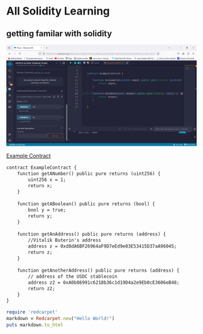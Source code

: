 # All Solidity Learning

## getting familar with solidity

![Example Contract](./output/eg1solidity.PNG)

[Example Contract](./ExampleContract.sol)

```solidity I'm tab B
contract ExampleContract {
    function getANumber() public pure returns (uint256) {
        uint256 x = 1;
        return x;
    }

    function getABoolean() public pure returns (bool) {
        bool y = true;
        return y;
    }

    function getAnAddress() public pure returns (address) {
        //Vitalik Buterin's address
        address z = 0xd8dA6BF26964aF9D7eEd9e03E53415D37aA96045;
        return z;
    }

    function getAnotherAddress() public pure returns (address) {
        // address of the USDC stablecoin
        address z2 = 0xA0b86991c6218b36c1d19D4a2e9Eb0cE3606eB48;
        return z2;
    }
}

```

```ruby
require 'redcarpet'
markdown = Redcarpet.new("Hello World!")
puts markdown.to_html
```
